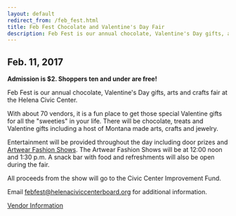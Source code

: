 ```yaml
---
layout: default
redirect_from: /feb_fest.html
title: Feb Fest Chocolate and Valentine's Day Fair
description: Feb Fest is our annual chocolate, Valentine's Day gifts, arts and crafts fair at the Helena Civic Center.
---
```


## Feb. 11, 2017

**Admission is $2. Shoppers ten and under are free!**

Feb Fest is our annual chocolate, Valentine's Day gifts, arts and crafts fair at the Helena Civic Center.

With about 70 vendors, it is a fun place to get those special Valentine gifts for all the "sweeties" in your life. There will be chocolate, treats and Valentine gifts including a host of Montana made arts, crafts and jewelry.

Entertainment will be provided throughout the day including door prizes and [Artwear Fashion Shows](/fashionshow/). The Artwear Fashion Shows will be at 12:00 noon and 1:30 p.m. A snack bar with food and refreshments will also be open during the fair.

All proceeds from the show will go to the Civic Center Improvement Fund.

Email <febfest@helenaciviccenterboard.org> for additional information.

<p><a class="btn btn-primary" href="vendors/" role="button">Vendor Information</a></p>
